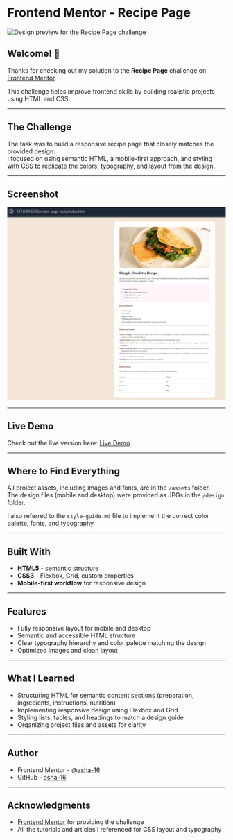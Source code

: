 # Frontend Mentor - Recipe Page

![Design preview for the Recipe Page challenge](./assets/preview.jpg)

## Welcome! 👋

Thanks for checking out my solution to the **Recipe Page** challenge on [Frontend Mentor](https://www.frontendmentor.io).  

This challenge helps improve frontend skills by building realistic projects using HTML and CSS.

---

## The Challenge

The task was to build a responsive recipe page that closely matches the provided design.  
I focused on using semantic HTML, a mobile-first approach, and styling with CSS to replicate the colors, typography, and layout from the design.

---

## Screenshot

![Screenshot of my Recipe Page](./assets/screenshot.jpg)

---

## Live Demo

Check out the live version here: [Live Demo](https://your-live-site-url.com)  

---

## Where to Find Everything

All project assets, including images and fonts, are in the `/assets` folder.  
The design files (mobile and desktop) were provided as JPGs in the `/design` folder.  

I also referred to the `style-guide.md` file to implement the correct color palette, fonts, and typography.

---

## Built With

- **HTML5** - semantic structure  
- **CSS3** - Flexbox, Grid, custom properties  
- **Mobile-first workflow** for responsive design  

---

## Features

- Fully responsive layout for mobile and desktop  
- Semantic and accessible HTML structure  
- Clear typography hierarchy and color palette matching the design  
- Optimized images and clean layout  

---

## What I Learned

- Structuring HTML for semantic content sections (preparation, ingredients, instructions, nutrition)  
- Implementing responsive design using Flexbox and Grid  
- Styling lists, tables, and headings to match a design guide  
- Organizing project files and assets for clarity  

---

## Author

- Frontend Mentor - [@asha-16](https://www.frontendmentor.io/profile/asha-16)  
- GitHub - [asha-16](https://github.com/asha-16)  

---

## Acknowledgments

- [Frontend Mentor](https://www.frontendmentor.io) for providing the challenge  
- All the tutorials and articles I referenced for CSS layout and typography
